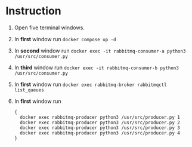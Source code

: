 # Instruction

1. Open five terminal windows.
1. In **first** window run `docker compose up -d`
1. In **second** window run `docker exec -it rabbitmq-consumer-a python3 /usr/src/consumer.py`
1. In **third** window run `docker exec -it rabbitmq-consumer-b python3 /usr/src/consumer.py`
1. In **first** window run `docker exec rabbitmq-broker rabbitmqctl list_queues`
1. In **first** window run

    ```shell
    {
      docker exec rabbitmq-producer python3 /usr/src/producer.py 1
      docker exec rabbitmq-producer python3 /usr/src/producer.py 2
      docker exec rabbitmq-producer python3 /usr/src/producer.py 3
      docker exec rabbitmq-producer python3 /usr/src/producer.py 4
    }
    ```
